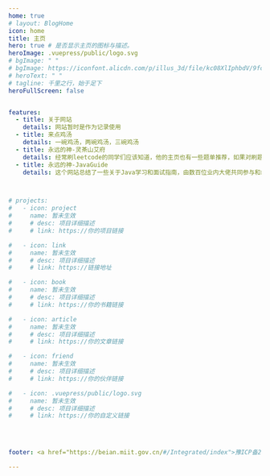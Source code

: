 ```yaml
---
home: true
# layout: BlogHome
icon: home
title: 主页
hero: true # 是否显示主页的图标与描述。
heroImage: .vuepress/public/logo.svg
# bgImage: " "
# bgImage: https://iconfont.alicdn.com/p/illus_3d/file/kc08XlIphbdV/9fcd1e78-6106-40ee-94b3-a798ca097c13.png
# heroText: " "
# tagline: 千里之行，始于足下
heroFullScreen: false


features:
  - title: 关于网站
    details: 网站暂时是作为记录使用
  - title: 来点鸡汤
    details: 一碗鸡汤，两碗鸡汤，三碗鸡汤
  - title: 永远的神-灵茶山艾府
    details: 经常刷leetcode的同学们应该知道，他的主页也有一些题单推荐，如果对刷题计划迷茫的可以跟着他的题单刷题。
  - title: 永远的神-JavaGuide
    details: 这个网站总结了一些关于Java学习和面试指南，由数百位业内大佬共同参与和维护的，是一个不错的查漏补缺的网站。



# projects:
#   - icon: project
#     name: 暂未生效
#     # desc: 项目详细描述
#     # link: https://你的项目链接

#   - icon: link
#     name: 暂未生效
#     # desc: 项目详细描述
#     # link: https://链接地址

#   - icon: book
#     name: 暂未生效
#     # desc: 项目详细描述
#     # link: https://你的书籍链接

#   - icon: article
#     name: 暂未生效
#     # desc: 项目详细描述
#     # link: https://你的文章链接

#   - icon: friend
#     name: 暂未生效
#     # desc: 项目详细描述
#     # link: https://你的伙伴链接

#   - icon: .vuepress/public/logo.svg
#     name: 暂未生效
#     # desc: 项目详细描述
#     # link: https://你的自定义链接

    
  

footer: <a href="https://beian.miit.gov.cn/#/Integrated/index">豫ICP备2024079032号-1 | </a> <a href="https://vuepress-theme-hope.github.io/v2/zh/">博客主题：VuePress Theme Hope</a> 

---
```


<!-- 这是一个博客主页的案例。

要使用此布局，你应该在页面前端设置 `layout: BlogHome` 和 `home: true`。

相关配置文档请见 [博客主页](https://theme-hope.vuejs.press/zh/guide/blog/home.html)。 -->
